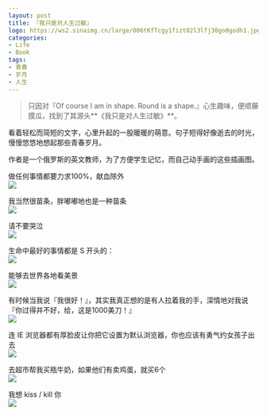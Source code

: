 ```yaml
---
layout: post
title: 『我只是对人生过敏』
logo: https://ws2.sinaimg.cn/large/006tKfTcgy1fizt02l3lfj30go0godh1.jpg
categories:
- Life
- Book
tags:
- 青春
- 岁月
- 人生
---
```


> 只因对『Of course I am in shape. Round is a shape.』心生趣味，便顺藤摸瓜，找到了其源头**《我只是对人生过敏》**。  

看着轻松而简短的文字，心里升起的一股暖暖的萌意。句子短得好像逝去的时光，慢慢悠悠地想起那些青春岁月。  

作者是一个俄罗斯的英文教师，为了方便学生记忆，而自己动手画的这些插画图。  

做任何事情都要力求100%，献血除外  
![](https://ws3.sinaimg.cn/large/006tKfTcgy1fizskbc65yj30ez0ez3z4.jpg)

我当然很苗条，胖嘟嘟地也是一种苗条  
![](https://ws1.sinaimg.cn/large/006tKfTcgy1fizskc8uxnj30eu0eq3ys.jpg)

请不要哭泣  
![](https://ws4.sinaimg.cn/large/006tKfTcgy1fizskdihljj30ra0to3yt.jpg)

生命中最好的事情都是 S 开头的：  
![](https://ws2.sinaimg.cn/large/006tKfTcgy1fizskefs6cj30jg0ltt9j.jpg)

能够去世界各地看美景  
![](https://ws2.sinaimg.cn/large/006tKfTcgy1fizskfd1m8j30jg0isq3i.jpg)

有时候当我说『我很好！』，其实我真正想的是有人拉着我的手，深情地对我说『你过得并不好，给，这是1000美刀！』  
![](https://ws2.sinaimg.cn/large/006tKfTcgy1fizskgu0axj30m80mb75a.jpg)

连 IE 浏览器都有厚脸皮让你把它设置为默认浏览器，你也应该有勇气约女孩子出去  
![](https://ws4.sinaimg.cn/large/006tKfTcgy1fizskij72dj30m80lw3zm.jpg)

去超市帮我买瓶牛奶，如果他们有卖鸡蛋，就买6个  
![](https://ws1.sinaimg.cn/large/006tKfTcgy1fizskjgky8j30m80lnjsy.jpg)

我想 kiss / kill 你  
![](https://ws1.sinaimg.cn/large/006tKfTcgy1fizskkirfxj30jg0hqgm1.jpg)

